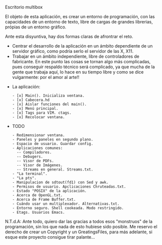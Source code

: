 Escritorio multibox

El objeto de esta aplicación, es crear un entorno de programación, con las 
capacidades de un entorno de texto, libre de cargas de grandes librerias, 
própias de un entorno gráfico.

Ante esta disyuntiva, hay dos formas claras de afrontrar el reto.

  - Centrar el desarrollo de la aplicación en un ámbito dependiente
  de un servidor gráfico, como podría serlo el servidor de las X, X11.
  - Trabajar en un ámbito independiente, libre de controladores de 
  fabricante. En este punto las cosas se tornan algo más complicadas,
  pues conseguir respaldo técnico será complicado, ya que mucha de la
  gente que trabaja aquí, lo hace en su tiempo libre y como se dice
  vulgarmente: por el amor al arte!!



*   La aplicación:

        - [x] Main(). Inicializa ventana.
        - [x] Cabecera.hd 
        - [x] Aislar funciones del main(). 
        - [x] Menú principal.
        - [x] Tags para VIM. ctags.
        - [x] Recolocar ventana.



*   TODO


        - Redimensionar ventana.
        - Paneles y paneles en segundo plano.
        - Espacio de usuario. Guardar config.
        - Aplicaciones comunes:
          -- Compiladores.
          -- Debugers.
          -- Visor de PDFs.
          -- Visor de Imágenes.
          -- Streams en general. Streams.txt.
        - "La terminal".
        - "La pts".
        - Manipulacion de sdtout(fd1) con Sed y awk.
        - Permisos de usuario. Apclicaciones Chruteadas.txt.
        - Estado "POSIX" de la aplicación.
        - Acerca de OpenGL.txt.
        - Acerca de Frame Buffer.txt.
        - Cuándo usar un multiplexador. Alternativas.txt.
        - Entorno seguro. Shell cookeada. Modo restringido.
        - Etags. Usuarios Emacs.





  N.T.d.A: Ante todo, quiero dar las gracias a todos esos "monstruos" de la 
  programación, sin los que nada de esto hubiese sido posible.
  Me reservo el derecho de crear un Copyright y un GreatingsFiles, para
  más adelante, si esque este proyecto consigue tirar palante...
